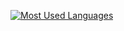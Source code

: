 [![Most Used Languages](https://github-readme-stats.vercel.app/api/top-langs/?username=pen&layout=compact&langs_count=10&hide=Makefile,Dockerfile)](https://github.com/anuraghazra/github-readme-stats)
